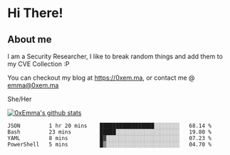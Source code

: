 # Hi There!

## About me
I am a Security Researcher, I like to break random things and add them to my CVE Collection :P 

You can checkout my blog at https://0xem.ma, or contact me @ [emma@0xem.ma](mailto:emma@0xem.ma)

She/Her

[![0xEmma's github stats](https://github-readme-stats.vercel.app/api?username=0xEmma&count_private=true&show_icons=true&theme=dark)](https://github.com/0xEmma)
<!--START_SECTION:waka-->
```text
JSON         1 hr 20 mins    █████████████████░░░░░░░░   68.14 % 
Bash         23 mins         █████░░░░░░░░░░░░░░░░░░░░   19.80 % 
YAML         8 mins          █▓░░░░░░░░░░░░░░░░░░░░░░░   07.23 % 
PowerShell   5 mins          █▒░░░░░░░░░░░░░░░░░░░░░░░   04.70 % 
```
<!--END_SECTION:waka-->
